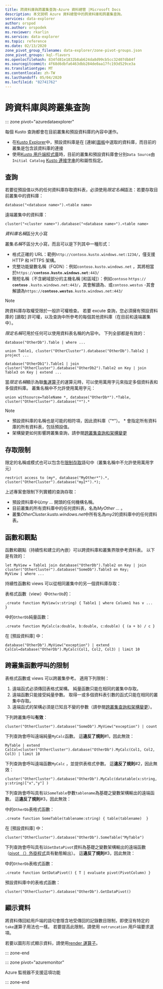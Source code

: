 ```yaml
---
title: 跨資料庫與跨叢集查詢-Azure 資料總管 |Microsoft Docs
description: 本文說明 Azure 資料總管中的跨資料庫和跨叢集查詢。
services: data-explorer
author: orspod
ms.author: orspodek
ms.reviewer: rkarlin
ms.service: data-explorer
ms.topic: reference
ms.date: 02/13/2020
zone_pivot_group_filename: data-explorer/zone-pivot-groups.json
zone_pivot_groups: kql-flavors
ms.openlocfilehash: 834fd81e1832b8ab624da8d99cb5cc32407db84f
ms.sourcegitcommit: 4f68d6dbfa6463dbb284de0aa17fc193d529ce3a
ms.translationtype: MT
ms.contentlocale: zh-TW
ms.lasthandoff: 05/04/2020
ms.locfileid: "82741762"
---
```

# <a name="cross-database-and-cross-cluster-queries"></a>跨資料庫與跨叢集查詢

::: zone pivot="azuredataexplorer"

每個 Kusto 查詢都會在目前叢集和預設資料庫的內容中運作。
* 在[Kusto Explorer](../tools/kusto-explorer.md)中，預設資料庫是在 [連線][面板](../tools/kusto-explorer.md#connections-panel)中選取的資料庫，而目前的叢集是包含該資料庫的連接
* 使用[Kusto 用戶端程式庫](../api/netfx/about-kusto-data.md)時，目前的叢集和預設資料庫會分別`Data Source`由`Initial Catalog` [Kusto 連接字串](../api/connection-strings/kusto.md)的和屬性指定。

## <a name="queries"></a>查詢
若要從預設值以外的任何資料庫存取資料表，必須使用*限定名稱*語法：若要存取目前叢集中的資料庫：
```kusto
database("<database name>").<table name>
```
遠端叢集中的資料庫：
```kusto
cluster("<cluster name>").database("<database name>").<table name>
```

*資料庫名稱*區分大小寫

叢集*名稱*不區分大小寫，而且可以是下列其中一種形式：
* 格式正確的 URL：範例`http://contoso.kusto.windows.net:1234/`，僅支援 HTTP 和 HTTPS 架構。
* 完整功能變數名稱（FQDN）：例如`contoso.kusto.windows.net` ，其將相當於`https://`**`contoso.kusto.windows.net`**`:443/`
* 簡短名稱（不含網域部分的主機名稱 [和區域]）：例如`contoso` `https://` **`contoso`** `.kusto.windows.net:443/`，其會解讀為、或`contoso.westus` -其會解讀為`https://`**`contoso.westus`**`.kusto.windows.net:443/`

> [!NOTE]
> 跨資料庫存取權受限於一般許可權檢查。
> 若要 excute 查詢，您必須擁有預設資料庫的 [讀取] 許可權，以及查詢中所參考的每個其他資料庫（在目前和遠端叢集中）。

*限定名稱*可用於任何可以使用資料表名稱的內容中。
下列全部都是有效的：

```kusto
database("OtherDb").Table | where ...

union Table1, cluster("OtherCluster").database("OtherDb").Table2 | project ...

database("OtherDb1").Table1 | join cluster("OtherCluster").database("OtherDb2").Table2 on Key | join Table3 on Key | extend ...
```

當*限定名稱*顯示為聯[集運算子](./unionoperator.md)的運算元時，可以使用萬用字元來指定多個資料表和多個資料庫。 叢集名稱中不允許使用萬用字元：

```kusto
union withsource=TableName *, database("OtherDb*").*Table, cluster("OtherCluster").database("*").*
```

> [!NOTE]
>* 預設資料庫的名稱也是可能的相符項，因此資料庫（"&#42;"）。 * 會指定所有資料庫的所有資料表，包括預設值。
>* 架構變更如何影響跨叢集查詢，請參閱[跨叢集查詢和架構變更](../concepts/crossclusterandschemachanges.md)

## <a name="access-restriction"></a>存取限制 
限定的名稱或模式也可以包含在[限制存取](./restrictstatement.md)語句中（叢集名稱中不允許使用萬用字元）
```kusto
restrict access to (my*, database("MyOther*").*, cluster("OtherCluster").database("my2*").*);
```

上述專案會限制下列實體的查詢存取：

* 預設資料庫中以*my ...* 開頭的任何機構名稱。 
* 目前叢集的所有資料庫中的任何資料表，名為*MyOther ...* 。
* 叢集*OtherCluster.kusto.windows.net*中所有名為*my2*的資料庫中的任何資料表。

## <a name="functions-and-views"></a>函數和觀點

函數和觀點（持續性和建立的內嵌）可以跨資料庫和叢集界限參考資料表。 以下是有效的：

```kusto
let MyView = Table1 join database("OtherDb").Table2 on Key | join cluster("OtherCluster").database("SomeDb").Table3 on Key;
MyView | where ...
```

持續性函數和 views 可以從相同叢集中的另一個資料庫存取：

表格式函數（view）中`OtherDb`的：

```kusto
.create function MyView(v:string) { Table1 | where Column1 has v ...  }  
```

中的`OtherDb`純量函數：
```kusto
.create function MyCalc(a:double, b:double, c:double) { (a + b) / c }  
```

在 [預設資料庫] 中：

```kusto
database("OtherDb").MyView("exception") | extend CalCol=database("OtherDb").MyCalc(Col1, Col2, Col3) | limit 10
```

## <a name="limitations-of-cross-cluster-function-calls"></a>跨叢集函數呼叫的限制

表格式函數或 views 可以跨叢集參考。 適用下列限制：

1. 遠端函式必須傳回表格式架構。 純量函數只能在相同的叢集中存取。
2. 遠端函數只能接受純量參數。 取得一或多個資料表引數的函式只能在相同的叢集中存取。
3. 遠端函式的架構必須是已知且不變的參數（請參閱[跨叢集查詢和架構變更](../concepts/crossclusterandschemachanges.md)）。

下列跨叢集呼叫**有效**：

```kusto
cluster("OtherCluster").database("SomeDb").MyView("exception") | count
```

下列查詢會呼叫遠端純量`MyCalc`函數。
這**違反了規則**#1，因此無效：

```kusto
MyTable | extend CalCol=cluster("OtherCluster").database("OtherDb").MyCalc(Col1, Col2, Col3) | limit 10
```

下列查詢會呼叫遠端函數`MyCalc` ，並提供表格式參數。
這**違反了規則**#2，因此無效：

```kusto
cluster("OtherCluster").database("OtherDb").MyCalc(datatable(x:string, y:string)["x","y"] ) 
```

下列查詢會呼叫具有以`SomeTable`參數`tablename`為基礎之變數架構輸出的遠端函數。
這**違反了規則**#3，因此無效：

中的`OtherDb`表格式函數：
```kusto
.create function SomeTable(tablename:string) { table(tablename)  }  
```

在 [預設資料庫] 中：
```kusto
cluster("OtherCluster").database("OtherDb").SomeTable("MyTable")
```

下列查詢會呼叫具有以`GetDataPivot`資料為基礎之變數架構輸出的遠端函數（[pivot （）外掛程式](pivotplugin.md)具有動態輸出）。
這**違反了規則**#3，因此無效：

中的`OtherDb`表格式函數：
```kusto
.create function GetDataPivot() { T | evaluate pivot(PivotColumn) }  
```

預設資料庫中的表格式函數：
```kusto
cluster("OtherCluster").database("OtherDb").GetDataPivot()
```

## <a name="displaying-data"></a>顯示資料

將資料傳回給用戶端的語句會隱含地受傳回的記錄數目限制，即使沒有特定的`take`運算子用法也一樣。 若要提高此限制，請使用 `notruncation` 用戶端要求選項。

若要以圖形形式顯示資料，請使用[render 運算子](renderoperator.md)。

::: zone-end

::: zone pivot="azuremonitor"

Azure 監視器不支援這項功能

::: zone-end
